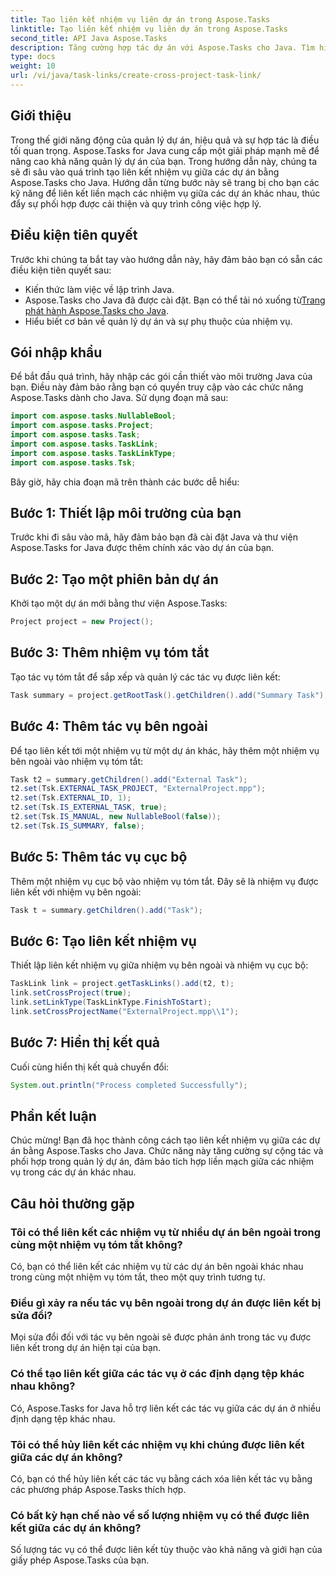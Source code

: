 ```yaml
---
title: Tạo liên kết nhiệm vụ liên dự án trong Aspose.Tasks
linktitle: Tạo liên kết nhiệm vụ liên dự án trong Aspose.Tasks
second_title: API Java Aspose.Tasks
description: Tăng cường hợp tác dự án với Aspose.Tasks cho Java. Tìm hiểu cách tạo liên kết nhiệm vụ giữa các dự án từng bước. Tăng hiệu quả ngay bây giờ!
type: docs
weight: 10
url: /vi/java/task-links/create-cross-project-task-link/
---
```

## Giới thiệu
Trong thế giới năng động của quản lý dự án, hiệu quả và sự hợp tác là điều tối quan trọng. Aspose.Tasks for Java cung cấp một giải pháp mạnh mẽ để nâng cao khả năng quản lý dự án của bạn. Trong hướng dẫn này, chúng ta sẽ đi sâu vào quá trình tạo liên kết nhiệm vụ giữa các dự án bằng Aspose.Tasks cho Java. Hướng dẫn từng bước này sẽ trang bị cho bạn các kỹ năng để liên kết liền mạch các nhiệm vụ giữa các dự án khác nhau, thúc đẩy sự phối hợp được cải thiện và quy trình công việc hợp lý.
## Điều kiện tiên quyết
Trước khi chúng ta bắt tay vào hướng dẫn này, hãy đảm bảo bạn có sẵn các điều kiện tiên quyết sau:
- Kiến thức làm việc về lập trình Java.
-  Aspose.Tasks cho Java đã được cài đặt. Bạn có thể tải nó xuống từ[Trang phát hành Aspose.Tasks cho Java](https://releases.aspose.com/tasks/java/).
- Hiểu biết cơ bản về quản lý dự án và sự phụ thuộc của nhiệm vụ.
## Gói nhập khẩu
Để bắt đầu quá trình, hãy nhập các gói cần thiết vào môi trường Java của bạn. Điều này đảm bảo rằng bạn có quyền truy cập vào các chức năng Aspose.Tasks dành cho Java. Sử dụng đoạn mã sau:
```java
import com.aspose.tasks.NullableBool;
import com.aspose.tasks.Project;
import com.aspose.tasks.Task;
import com.aspose.tasks.TaskLink;
import com.aspose.tasks.TaskLinkType;
import com.aspose.tasks.Tsk;
```
Bây giờ, hãy chia đoạn mã trên thành các bước dễ hiểu:
## Bước 1: Thiết lập môi trường của bạn
Trước khi đi sâu vào mã, hãy đảm bảo bạn đã cài đặt Java và thư viện Aspose.Tasks for Java được thêm chính xác vào dự án của bạn.
## Bước 2: Tạo một phiên bản dự án
Khởi tạo một dự án mới bằng thư viện Aspose.Tasks:
```java
Project project = new Project();
```
## Bước 3: Thêm nhiệm vụ tóm tắt
Tạo tác vụ tóm tắt để sắp xếp và quản lý các tác vụ được liên kết:
```java
Task summary = project.getRootTask().getChildren().add("Summary Task");
```
## Bước 4: Thêm tác vụ bên ngoài
Để tạo liên kết tới một nhiệm vụ từ một dự án khác, hãy thêm một nhiệm vụ bên ngoài vào nhiệm vụ tóm tắt:
```java
Task t2 = summary.getChildren().add("External Task");
t2.set(Tsk.EXTERNAL_TASK_PROJECT, "ExternalProject.mpp");
t2.set(Tsk.EXTERNAL_ID, 1);
t2.set(Tsk.IS_EXTERNAL_TASK, true);
t2.set(Tsk.IS_MANUAL, new NullableBool(false));
t2.set(Tsk.IS_SUMMARY, false);
```
## Bước 5: Thêm tác vụ cục bộ
Thêm một nhiệm vụ cục bộ vào nhiệm vụ tóm tắt. Đây sẽ là nhiệm vụ được liên kết với nhiệm vụ bên ngoài:
```java
Task t = summary.getChildren().add("Task");
```
## Bước 6: Tạo liên kết nhiệm vụ
Thiết lập liên kết nhiệm vụ giữa nhiệm vụ bên ngoài và nhiệm vụ cục bộ:
```java
TaskLink link = project.getTaskLinks().add(t2, t);
link.setCrossProject(true);
link.setLinkType(TaskLinkType.FinishToStart);
link.setCrossProjectName("ExternalProject.mpp\\1");
```
## Bước 7: Hiển thị kết quả
Cuối cùng hiển thị kết quả chuyển đổi:
```java
System.out.println("Process completed Successfully");
```
## Phần kết luận
Chúc mừng! Bạn đã học thành công cách tạo liên kết nhiệm vụ giữa các dự án bằng Aspose.Tasks cho Java. Chức năng này tăng cường sự cộng tác và phối hợp trong quản lý dự án, đảm bảo tích hợp liền mạch giữa các nhiệm vụ trong các dự án khác nhau.
## Câu hỏi thường gặp
### Tôi có thể liên kết các nhiệm vụ từ nhiều dự án bên ngoài trong cùng một nhiệm vụ tóm tắt không?
Có, bạn có thể liên kết các nhiệm vụ từ các dự án bên ngoài khác nhau trong cùng một nhiệm vụ tóm tắt, theo một quy trình tương tự.
### Điều gì xảy ra nếu tác vụ bên ngoài trong dự án được liên kết bị sửa đổi?
Mọi sửa đổi đối với tác vụ bên ngoài sẽ được phản ánh trong tác vụ được liên kết trong dự án hiện tại của bạn.
### Có thể tạo liên kết giữa các tác vụ ở các định dạng tệp khác nhau không?
Có, Aspose.Tasks for Java hỗ trợ liên kết các tác vụ giữa các dự án ở nhiều định dạng tệp khác nhau.
### Tôi có thể hủy liên kết các nhiệm vụ khi chúng được liên kết giữa các dự án không?
Có, bạn có thể hủy liên kết các tác vụ bằng cách xóa liên kết tác vụ bằng các phương pháp Aspose.Tasks thích hợp.
### Có bất kỳ hạn chế nào về số lượng nhiệm vụ có thể được liên kết giữa các dự án không?
Số lượng tác vụ có thể được liên kết tùy thuộc vào khả năng và giới hạn của giấy phép Aspose.Tasks của bạn.